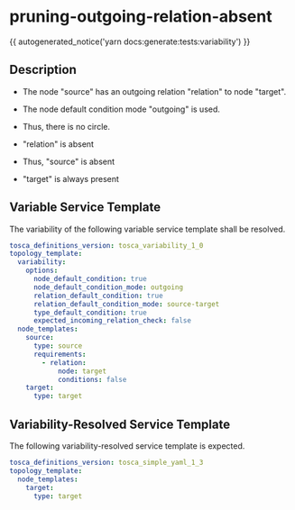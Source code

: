 # pruning-outgoing-relation-absent

{{ autogenerated_notice('yarn docs:generate:tests:variability') }}

## Description

- The node "source" has an outgoing relation "relation" to node "target". 
- The node default condition mode "outgoing" is used. 
- Thus, there is no circle.

- "relation" is absent
- Thus, "source" is absent
- "target" is always present


## Variable Service Template

The variability of the following variable service template shall be resolved.

```yaml linenums="1"
tosca_definitions_version: tosca_variability_1_0
topology_template:
  variability:
    options:
      node_default_condition: true
      node_default_condition_mode: outgoing
      relation_default_condition: true
      relation_default_condition_mode: source-target
      type_default_condition: true
      expected_incoming_relation_check: false
  node_templates:
    source:
      type: source
      requirements:
        - relation:
            node: target
            conditions: false
    target:
      type: target
```



## Variability-Resolved Service Template

The following variability-resolved service template is expected.

```yaml linenums="1"
tosca_definitions_version: tosca_simple_yaml_1_3
topology_template:
  node_templates:
    target:
      type: target
```

